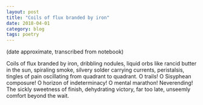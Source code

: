 ```yaml
---
layout: post
title: "Coils of flux branded by iron"
date: 2018-04-01
category: blog
tags: poetry
---
```


(date approximate, transcribed from notebook)

Coils of flux branded by iron,
dribbling nodules, liquid orbs
like rancid butter in the sun,
spiraling smoke, silvery solder
carrying currents, peristalsis,
tingles of pain oscillating
from quadrant to quadrant.
O trails! O Sisyphean composure!
O horizon of indeterminacy!
O mental marathon! Neverending!
The sickly sweetness of finish,
dehydrating victory, far too late,
unseemly comfort beyond the wait.
